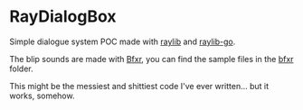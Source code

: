 # RayDialogBox

Simple dialogue system POC made with [raylib](https://www.raylib.com/index.html) and [raylib-go](https://github.com/gen2brain/raylib-go).

The blip sounds are made with [Bfxr](https://www.bfxr.net/), you can find the sample files in the [bfxr](https://github.com/DjMike238/raydialogbox/tree/master/bfxr) folder.

This might be the messiest and shittiest code I've ever written... but it works, somehow.
